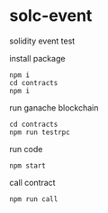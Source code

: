# solc-event
solidity event test

install package 

    npm i
    cd contracts
    npm i


run ganache blockchain

    cd contracts
    npm run testrpc
    

run code

    npm start
    
call contract

    npm run call
